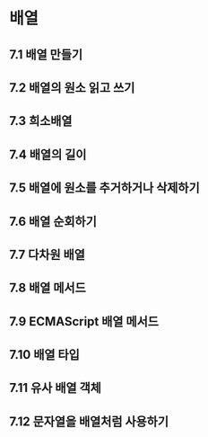 # 배열
## 7.1 배열 만들기
## 7.2 배열의 원소 읽고 쓰기
## 7.3 희소배열
## 7.4 배열의 길이
## 7.5 배열에 원소를 추거하거나 삭제하기
## 7.6 배열 순회하기
## 7.7 다차원 배열
## 7.8 배열 메서드
## 7.9 ECMAScript 배열 메서드
## 7.10 배열 타입
## 7.11 유사 배열 객체
## 7.12 문자열을 배열처럼 사용하기
